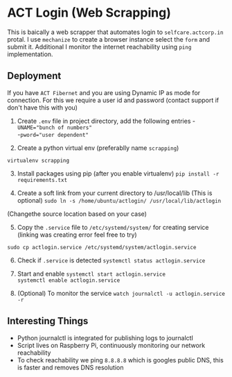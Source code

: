 
# ACT Login (Web Scrapping)

This is baically a web scrapper that automates login to `selfcare.actcorp.in` protal. I use `mechanize` to create a browser instance select the `form` and submit it. Additional I monitor the internet reachability using `ping` implementation.

## Deployment
If you have `ACT Fibernet` and you are using Dynamic IP as mode for connection. For this we require a user id and password (contact support if don't have this with you)

1. Create `.env` file in project directory, add the following entries
-`UNAME="bunch of numbers"` \
-`pword="user dependent"`

2. Create a python virtual env (preferablly name `scrapping`)

`virtualenv scrapping`

3. Install packages using pip (after you enable virtualenv)
`pip install -r requirements.txt`

4. Create a soft link from your current directory to /usr/local/lib (This is optional)
`sudo ln -s /home/ubuntu/actlogin/ /usr/local/lib/actlogin` 

(Changethe source location based on your case)

5. Copy the `.service` file to `/etc/systemd/system/` for creating service (linking was creating error feel free to try)

`sudo cp actlogin.service /etc/systemd/system/actlogin.service`

6. Check if `.service` is detected
`systemctl status actlogin.service`

7. Start and enable
`systemctl start actlogin.service `  
`systemctl enable actlogin.service`

8. (Optional) To monitor the service
`watch journalctl -u actlogin.service -r`

## Interesting Things

- Python journalctl is integrated for publishing logs to journalctl
- Script lives on Raspberry Pi, continuously monitoring our network reachability
- To check reachability we ping `8.8.8.8` which is googles public DNS, this is faster and removes DNS resolution
